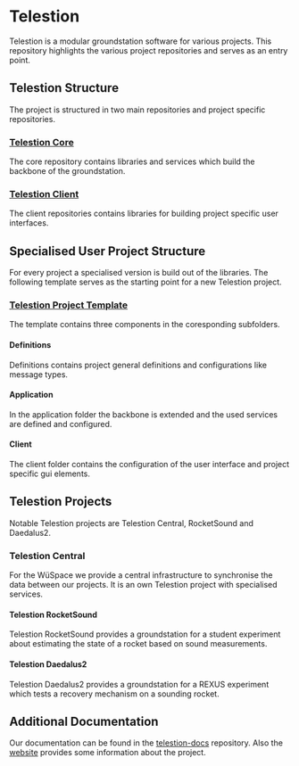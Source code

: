 # Telestion

Telestion is a modular groundstation software for various projects.
This repository highlights the various project repositories and serves as an entry point.

## Telestion Structure

The project is structured in two main repositories and project specific repositories.

### [Telestion Core](https://github.com/wuespace/telestion-core)

The core repository contains libraries and services which build the backbone of the groundstation.

### [Telestion Client](https://github.com/wuespace/telestion-client)

The client repositories contains libraries for building project specific user interfaces.

## Specialised User Project Structure

For every project a specialised version is build out of the libraries.
The following template serves as the starting point for a new Telestion project.

### [Telestion Project Template](https://github.com/wuespace/telestion-project-template)

The template contains three components in the coresponding subfolders.

#### Definitions

Definitions contains project general definitions and configurations like message types.

#### Application

In the application folder the backbone is extended and the used services are defined and configured.

#### Client

The client folder contains the configuration of the user interface and project specific gui elements.

## Telestion Projects

Notable Telestion projects are Telestion Central, RocketSound and Daedalus2.

### Telestion Central

For the WüSpace we provide a central infrastructure to synchronise the data between our projects.
It is an own Telestion project with specialised services.

#### Telestion RocketSound

Telestion RocketSound provides a groundstation for a student experiment about estimating the state of a rocket based on sound measurements.

#### Telestion Daedalus2

Telestion Daedalus2 provides a groundstation for a REXUS experiment which tests a recovery mechanism on a sounding rocket.

## Additional Documentation

Our documentation can be found in the [telestion-docs](https://github.com/wuespace/telestion-docs) repository.
Also the [website](https://telestion.wuespace.de) provides some information about the project.
